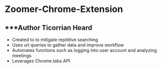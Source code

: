 # Zoomer-Chrome-Extension

***Author Ticorrian Heard
-------------------------

- Created to to mitigate repititive searching 
- Uses url queries to gather data and improve workflow
- Automates functions such as logging into user account and analyzing meetings
- Leverages Chrome.tabs API 
